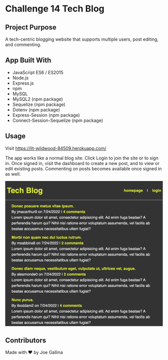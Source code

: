 # Challenge 14 Tech Blog

## Project Purpose

A tech-centric blogging website that supports multiple users, post editing, and commenting.

## App Built With

- JavaScript ES6 / ES2015
- Node.js
- Express.js
- npm
- MySQL
- MySQL2 (npm package)
- Sequelize (npm package)
- Dotenv (npm package)
- Express-Session (npm package)
- Connect-Session-Sequelize (npm package)

## Usage

Visit https://lit-wildwood-84509.herokuapp.com/

The app works like a normal blog site. Click Login to join the site or to sign in. Once signed in, visit the dashboard to create a new post, and to view or edit existing posts. Commenting on posts becomes available once signed in as well.

![Screenshot of Tech Blog interface](./public/img/Tech-Blog_screenshot.png)

## Contributors

Made with ❤️ by Joe Gallina
